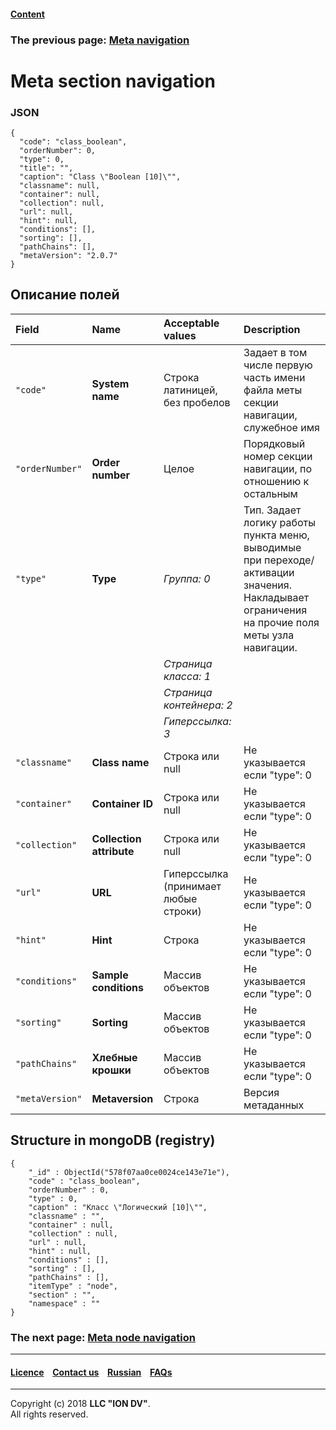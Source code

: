 #### [Content](/docs/en/index.md)

### The previous page: [Meta navigation](/docs/en/2_system_description/metadata_structure/meta_view/meta_navigation.md)

# Meta section navigation

### JSON
```
{
  "code": "class_boolean",
  "orderNumber": 0,
  "type": 0,
  "title": "",
  "caption": "Class \"Boolean [10]\"",
  "classname": null,
  "container": null,
  "collection": null,
  "url": null,
  "hint": null,
  "conditions": [],
  "sorting": [],
  "pathChains": [],
  "metaVersion": "2.0.7"
}
```
## Описание полей

| Field        | Name  | Acceptable values                                                                                                                                                                              | Description                                                                                                 |
|:------------|:----------------------|:-------------------------------------------------------------------------------------------------------------------------------------------------------------------------------------------------|:---------------------------------------------------------------------------------------------------------|
| `"code"` | **System name**     | Строка латиницей, без пробелов                                                                                                                                                                                          | Задает в том числе первую часть имени файла меты секции навигации, служебное имя                         |
| `"orderNumber"` | **Order number**    | Целое                                                                                                                                                                                          | Порядковый номер секции навигации, по отношению к остальным                                              |
| `"type"`        | **Type**               | _Группа: 0_                          | Тип. Задает логику работы пункта меню, выводимые при переходе/активации значения. Накладывает ограничения на прочие поля меты узла навигации.                                                                                                                                            |
|                 |                       | _Страница класса: 1_                 |                                                                                                                                                                                                                                                                                          |
|                 |                       | _Страница контейнера: 2_             |                                                                                                                                                                                                                                                                                          |
|                 |                       | _Гиперссылка: 3_                     |                                                                                                                                                                                                                                                                                          |
| `"classname"` | **Class name**    | Строка или null                                                                                                                                                                                           | Не указывается если "type": 0                                                  |
| `"container"` | **Container ID**    | Строка или null                                                                                                                                                                                          | Не указывается если "type": 0                                                  |
| `"collection"` | **Collection attribute**    | Строка или null                                                                                                                                                                                         | Не указывается если "type": 0                                                  |
| `"url"` | **URL**               | Гиперссылка (принимает любые строки)                                                                                                                                                                                           | Не указывается если "type": 0                                                  |
| `"hint"` | **Hint**         | Строка                                                                                                                                                                                           | Не указывается если "type": 0                                                  |
| `"conditions"` | **Sample conditions**   | Массив объектов                                                                                                                                                                                           | Не указывается если "type": 0                                                  |
| `"sorting"` | **Sorting**        | Массив объектов                                                                                                                                                                                           | Не указывается если "type": 0                                                  |
| `"pathChains"` | **Хлебные крошки**    | Массив объектов                                                                                                                                                                                           | Не указывается если "type": 0                                                  |
| `"metaVersion"` | **Metaversion**    | Строка                                                                                                                                                                                           | Версия метаданных                                               |

## Structure in mongoDB (registry)
```
{
    "_id" : ObjectId("578f07aa0ce0024ce143e71e"),
    "code" : "class_boolean",
    "orderNumber" : 0,
    "type" : 0,
    "caption" : "Класс \"Логический [10]\"",
    "classname" : "",
    "container" : null,
    "collection" : null,
    "url" : null,
    "hint" : null,
    "conditions" : [],
    "sorting" : [],
    "pathChains" : [],
    "itemType" : "node",
    "section" : "",
    "namespace" : ""
}
```

### The next page: [Meta node navigation](/docs/en/2_system_description/metadata_structure/meta_navigation/navigation_nodes.md)

--------------------------------------------------------------------------  


 #### [Licence](/LICENCE.md) &ensp;  [Contact us](https://iondv.com) &ensp;  [Russian](/docs/ru/2_system_description/metadata_structure/meta_navigation/navigation_section.md)   &ensp; [FAQs](/faqs.md)          



--------------------------------------------------------------------------  

Copyright (c) 2018 **LLC "ION DV"**.  
All rights reserved. 